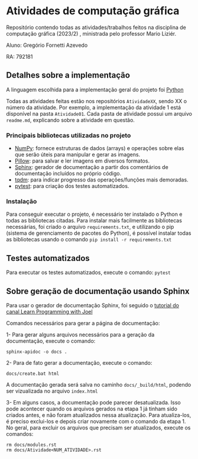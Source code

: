 # Atividades de computação gráfica

Repositório contendo todas as atividades/trabalhos feitos na disciplina de computação gráfica (2023/2) , ministrada pelo professor Mario Liziér.

Aluno: Gregório Fornetti Azevedo

RA: 792181

## Detalhes sobre a implementação

A linguagem escolhida para a implementação geral do projeto foi [Python](https://www.python.org/)

Todas as atividades feitas estão nos repositórios `AtividadeXX`, sendo XX o número da atividade. Por exemplo, a implementação da atividade 1 está disponível na pasta `Atividade01`. Cada pasta de atividade possui um arquivo `readme.md`, explicando sobre a atividade em questão.

### Principais bibliotecas utilizadas no projeto

- [NumPy](https://numpy.org/): fornece estruturas de dados (arrays) e operações sobre elas que serão úteis para manipular e gerar as imagens.
- [Pillow](https://pypi.org/project/Pillow/): para salvar e ler imagens em diversos formatos.
- [Sphinx](https://www.sphinx-doc.org/pt_BR/master/): gerador de documentação a partir dos comentários de documentação incluídos no próprio código.
- [tqdm](https://tqdm.github.io/): para indicar progresso das operações/funções mais demoradas.
- [pytest](https://docs.pytest.org/en/7.4.x/): para criação dos testes automatizados.

### Instalação

Para conseguir executar o projeto, é necessário ter instalado o Python e todas as bibliotecas citadas. Para instalar mais facilmente as bibliotecas necessárias, foi criado o arquivo `requirements.txt`, e utilizando o pip (sistema de gerenciamento de pacotes do Python), é possível instalar todas as bibliotecas usando o comando `pip install -r requirements.txt`

## Testes automatizados

Para executar os testes automatizados, execute o comando: `pytest`

## Sobre geração de documentação usando Sphinx

Para usar o gerador de documentação Sphinx, foi seguido o [tutorial do canal Learn Programming with Joel](https://www.youtube.com/watch?v=BWIrhgCAae0)

Comandos necessários para gerar a página de documentação:

1- Para gerar alguns arquivos necessários para a geração da documentação, execute o comando:

```
sphinx-apidoc -o docs .
```

2- Para de fato gerar a documentação, execute o comando:

```
docs/create.bat html
```

A documentação gerada será salva no caminho `docs/_build/html`, podendo ser vizualizada no arquivo `index.html`

3- Em alguns casos, a documentação pode parecer desatualizada. Isso pode acontecer quando os arquivos gerados na etapa 1 já tinham sido criados antes,
e não foram atualizados nessa atualização. Para atualiza-los, é preciso exclui-los e depois criar novamente com o comando da etapa 1. No geral,
para excluir os arquivos que precisam ser atualizados, execute os comandos:

```
rm docs/modules.rst
rm docs/Atividade<NUM_ATIVIDADE>.rst
```
